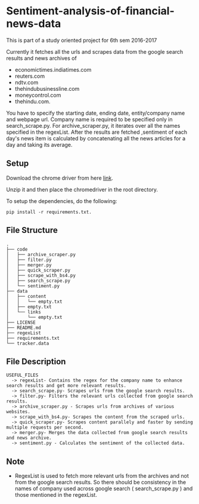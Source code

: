 # Sentiment-analysis-of-financial-news-data
This is part of a study oriented project for 6th sem 2016-2017

Currently it fetches all the urls and scrapes data from the google search results and news archives of  
  * economictimes.indiatimes.com
  * reuters.com
  * ndtv.com
  * thehindubusinessline.com
  * moneycontrol.com
  * thehindu.com.

You have to specify the starting date, ending date, entity/company name and webpage url. Company name is required to be specified only in search_scrape.py. For archive_scraper.py, it iterates over all the names specified in the regexList.
After the results are fetched ,sentiment of each day's news item is calculated by concatenating all the news articles for a day and taking its average.
## Setup
Download the chrome driver from here [link](http://chromedriver.chromium.org/downloads).

Unzip it and then place the chromedriver in the root directory.

To setup the dependencies, do the following: 
```
pip install -r requirements.txt.
```
## File Structure
```
.
├── code
│   ├── archive_scraper.py
│   ├── filter.py
│   ├── merger.py
│   ├── quick_scraper.py
│   ├── scrape_with_bs4.py
│   ├── search_scrape.py
│   └── sentiment.py
├── data
│   ├── content
│   │   └── empty.txt
│   ├── empty.txt
│   └── links
│       └── empty.txt
├── LICENSE
├── README.md
├── regexList
├── requirements.txt
└── tracker.data
```

## File Description 

	USEFUL_FILES
      -> regexList- Contains the regex for the company name to enhance search results and get more relevant results.
      -> search_scrape.py- Scrapes urls from the google search results.
      -> filter.py- Filters the relevant urls collected from google search results.
      -> archive_scraper.py - Scrapes urls from archives of various websites.
      -> scrape_with_bs4.py- Scrapes the content from the scraped urls.
      -> quick_scraper.py- Scrapes content parallely and faster by sending multiple requests per second.
      -> merger.py- Merges the data collected from google search results and news archive.
      -> sentiment.py - Calculates the sentiment of the collected data.
      
  
## Note

* RegexList is used to fetch more relevant urls from the archives and not from the google search results. So there should be consistency in the names of company used across google search ( search_scrape.py ) and those mentioned in the regexList.
